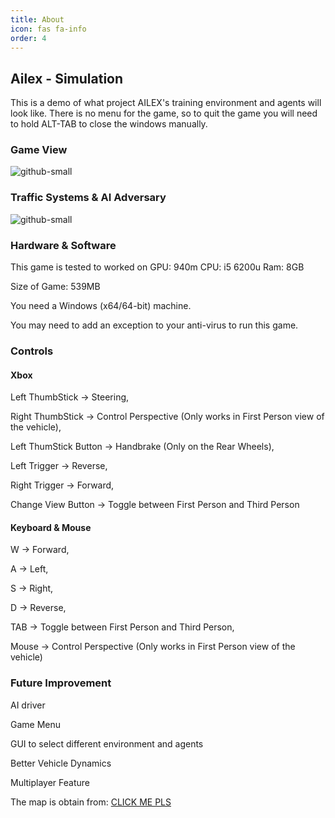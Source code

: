 ```yaml
---
title: About
icon: fas fa-info
order: 4
---
```



## Ailex - Simulation
This is a demo of what project AILEX's training environment and agents will look like. 
There is no menu for the game, so to quit the game you will need to hold ALT-TAB to close
the windows manually.

### Game View
![github-small](https://github.com/YEOWEIHNGWHYELAB/AILEX/blob/main/Start.png?raw=true)

### Traffic Systems & AI Adversary
![github-small](https://github.com/YEOWEIHNGWHYELAB/AILEX/blob/main/TrafficLights.png)

### Hardware & Software
This game is tested to worked on GPU: 940m CPU: i5 6200u Ram: 8GB 

Size of Game: 539MB

You need a Windows (x64/64-bit) machine.

You may need to add an exception to your anti-virus to run this game. 


### Controls
#### Xbox
Left ThumbStick -> Steering,

Right ThumbStick -> Control Perspective (Only works in First Person view of the vehicle),

Left ThumStick Button -> Handbrake (Only on the Rear Wheels),

Left Trigger -> Reverse,

Right Trigger -> Forward,

Change View Button -> Toggle between First Person and Third Person

#### Keyboard & Mouse
W -> Forward,

A -> Left,

S -> Right,

D -> Reverse,

TAB -> Toggle between First Person and Third Person,

Mouse -> Control Perspective (Only works in First Person view of the vehicle)


### Future Improvement
AI driver

Game Menu

GUI to select different environment and agents

Better Vehicle Dynamics

Multiplayer Feature

The map is obtain from:
[CLICK ME PLS](https://forums.unrealengine.com/t/free-modular-road-tool/112530)
